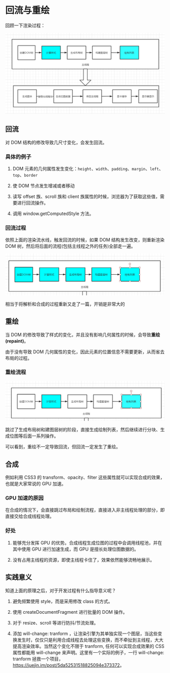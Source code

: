 # 回流与重绘

回顾一下渲染过程：

![An image](<./img/1590632436(1).png>)

## 回流

对 DOM 结构的修改导致几尺寸变化，会发生回流。

### 具体的例子

1. DOM 元素的几何属性发生变化：`height`、`width`、`padding`、`margin`、`left`、`top`、`border`

2. 使 DOM 节点发生增减或者移动

3. 读写 offset 族、scroll 族和 client 族属性的时候，浏览器为了获取这些值，需要进行回流操作。

4. 调用 window.getComputedStyle 方法。

### 回流过程

依照上面的渲染流水线，触发回流的时候，如果 DOM 结构发生改变，则重新渲染 DOM 树，然后将后面的流程(包括主线程之外的任务)全部走一遍。

![An image](<./img/1590632020(1).png>)

相当于将解析和合成的过程重新又走了一篇，开销是非常大的

## 重绘

当 DOM 的修改导致了样式的变化，并且没有影响几何属性的时候，会导致**重绘(repaint)**。

由于没有导致 DOM 几何属性的变化，因此元素的位置信息不需要更新，从而省去布局的过程。

### 重绘流程

![An image](<./img/1590632105(1).png>)

跳过了生成布局树和建图层树的阶段，直接生成绘制列表，然后继续进行分块、生成位图等后面一系列操作。

可以看到，重绘不一定导致回流，但回流一定发生了重绘。

## 合成

例如利用 CSS3 的 transform、opacity、filter 这些属性就可以实现合成的效果，也就是大家常说的 GPU 加速。

### GPU 加速的原因

在合成的情况下，会直接跳过布局和绘制流程，直接进入非主线程处理的部分，即直接交给合成线程处理。

### 好处

1. 能够充分发挥 GPU 的优势。合成线程生成位图的过程中会调用线程池，并在其中使用 GPU 进行加速生成，而 GPU 是擅长处理位图数据的。

2. 没有占用主线程的资源，即使主线程卡住了，效果依然能够流畅地展示。

## 实践意义

知道上面的原理之后，对于开发过程有什么指导意义呢？

1. 避免频繁使用 style，而是采用修改 class 的方式。

2. 使用 createDocumentFragment 进行批量的 DOM 操作。

3. 对于 resize、scroll 等进行防抖/节流处理。

4. 添加 will-change: tranform ，让渲染引擎为其单独实现一个图层，当这些变换发生时，仅仅只是利用合成线程去处理这些变换，而不牵扯到主线程，大大提高渲染效率。当然这个变化不限于 tranform, 任何可以实现合成效果的 CSS 属性都能用 will-change 来声明。这里有一个实际的例子，一行 will-change: tranform 拯救一个项目，<https://juejin.im/post/5da52531518825094e373372>。
